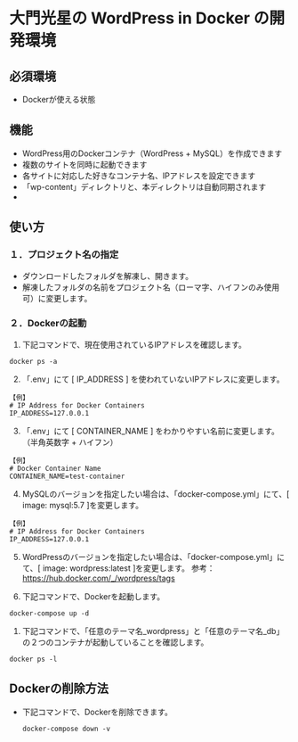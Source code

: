 # 大門光星の WordPress in Docker の開発環境

## 必須環境
- Dockerが使える状態

## 機能
- WordPress用のDockerコンテナ（WordPress + MySQL）を作成できます
- 複数のサイトを同時に起動できます
- 各サイトに対応した好きなコンテナ名、IPアドレスを設定できます
- 「wp-content」ディレクトリと、本ディレクトリは自動同期されます
-

## 使い方
### １．プロジェクト名の指定
- ダウンロードしたフォルダを解凍し、開きます。
- 解凍したフォルダの名前をプロジェクト名（ローマ字、ハイフンのみ使用可）に変更します。

### ２．Dockerの起動
1. 下記コマンドで、現在使用されているIPアドレスを確認します。
```
docker ps -a
```

2. 「.env」にて [ IP_ADDRESS ] を使われていないIPアドレスに変更します。
```
【例】
# IP Address for Docker Containers
IP_ADDRESS=127.0.0.1
```

3. 「.env」にて [ CONTAINER_NAME ] をわかりやすい名前に変更します。（半角英数字 + ハイフン）
```
【例】
# Docker Container Name
CONTAINER_NAME=test-container
```

4. MySQLのバージョンを指定したい場合は、「docker-compose.yml」にて、[ image: mysql:5.7 ]を変更します。
```
【例】
# IP Address for Docker Containers
IP_ADDRESS=127.0.0.1
```

5. WordPressのバージョンを指定したい場合は、「docker-compose.yml」にて、[ image: wordpress:latest ]を変更します。
  参考： https://hub.docker.com/_/wordpress/tags

1. 下記コマンドで、Dockerを起動します。
  ```
  docker-compose up -d
  ```
1. 下記コマンドで、「任意のテーマ名_wordpress」と「任意のテーマ名_db」の２つのコンテナが起動していることを確認します。
  ```
  docker ps -l
  ```

## Dockerの削除方法
- 下記コマンドで、Dockerを削除できます。
  ```
  docker-compose down -v
  ```